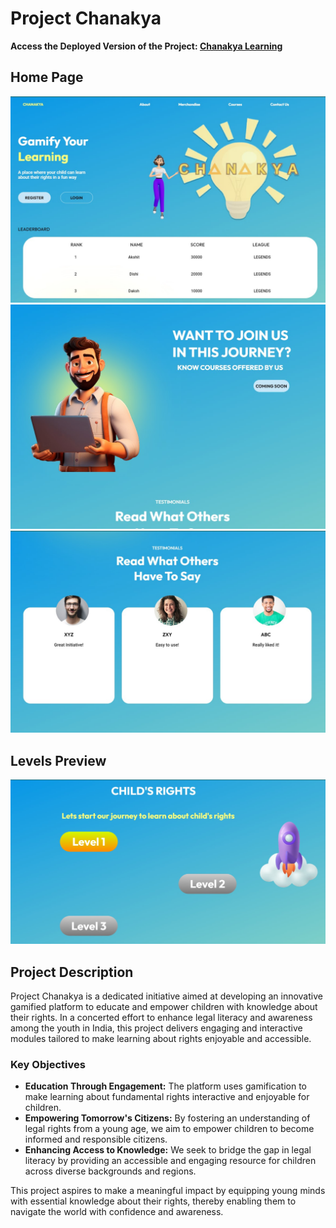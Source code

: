 # Project Chanakya

**Access the Deployed Version of the Project: [Chanakya Learning](https://chanakyalearning.netlify.app/)**

## Home Page

![Screenshot 1](Images/home1.jpg)
![Screenshot 2](Images/home2.jpg)
![Screenshot 3](Images/home3.jpg)

## Levels Preview

![Level Preview](Images/levels1.jpg)

## Project Description

Project Chanakya is a dedicated initiative aimed at developing an innovative gamified platform to educate and empower children with knowledge about their rights. In a concerted effort to enhance legal literacy and awareness among the youth in India, this project delivers engaging and interactive modules tailored to make learning about rights enjoyable and accessible.

### Key Objectives

- **Education Through Engagement:** The platform uses gamification to make learning about fundamental rights interactive and enjoyable for children.
- **Empowering Tomorrow's Citizens:** By fostering an understanding of legal rights from a young age, we aim to empower children to become informed and responsible citizens.
- **Enhancing Access to Knowledge:** We seek to bridge the gap in legal literacy by providing an accessible and engaging resource for children across diverse backgrounds and regions.

This project aspires to make a meaningful impact by equipping young minds with essential knowledge about their rights, thereby enabling them to navigate the world with confidence and awareness.
